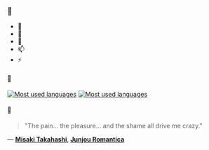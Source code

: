 ### 👋

- 🔭
- 🌱
- 💬
- 📫
- ⚡

#### 🧏

[![Most used languages](https://github-readme-stats-aynah.vercel.app/api/top-langs/?username=aynh&theme=solarized-dark&langs_count=6&layout=compact&hide_title=true)](https://github.com/anuraghazra/github-readme-stats#gh-dark-mode-only)
[![Most used languages](https://github-readme-stats-aynah.vercel.app/api/top-langs/?username=aynh&theme=solarized-light&langs_count=6&layout=compact&hide_title=true)](https://github.com/anuraghazra/github-readme-stats#gh-light-mode-only)

#### 💬

> "The pain... the pleasure... and the shame all drive me crazy."

&mdash; [**Misaki Takahashi**](https://myanimelist.net/character.php?q=Misaki%20Takahashi&cat=character), [**Junjou Romantica**](https://myanimelist.net/search/all?q=Junjou%20Romantica&cat=all)

